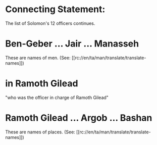 # Connecting Statement:

The list of Solomon's 12 officers continues.

# Ben-Geber ... Jair ... Manasseh

These are names of men. (See: [[rc://en/ta/man/translate/translate-names]])

# in Ramoth Gilead

"who was the officer in charge of Ramoth Gilead"

# Ramoth Gilead ... Argob ... Bashan

These are names of places. (See: [[rc://en/ta/man/translate/translate-names]])

